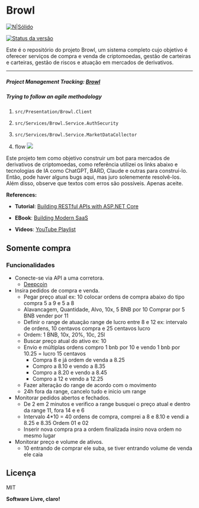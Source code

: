 
  # Browl

[![N|Sólido](https://avatars.githubusercontent.com/u/47679413?v=4)](https://github.com/RondineleG/Browl)

[![Status da versão](https://travis-ci.org/joemccann/dillinger.svg?branch=master)](https://travis-ci.org/joemccann/dillinger)

Este é o repositório do projeto Browl, um sistema completo cujo objetivo é oferecer serviços de compra e venda de criptomoedas, gestão de carteiras e carteiras, gestão de riscos e atuação em mercados de derivativos.

---
##### Project Management Tracking: [Browl](https://github.com/users/RondineleG/projects/7)

##### Trying to follow an agile methodology


1. `src/Presentation/Browl.Client`   

2.  `src/Services/Browl.Service.AuthSecurity`

3.  `src/Services/Browl.Service.MarketDataCollector`

4. flow
    [![](https://mermaid.ink/img/pako:eNrNVkuP2jAQ_iuR9wooZAMhqVRpgfa02yLgVOXiTRywMHZkOy3P_17nsbAJDhRYaesDZF6fP89kJt6CgIUIeGDGYTw3pkOf-tRQSySvuWoIJTQGjBAUSMwKa7pCzHOV8Tw-avuc_SGtAcGISqPZ_Lp7ZrNdoZ0g_hsHqPXCKJaMYzpTxpn6OxOebn8SD_kCydRS8GK8inDG9WZWlzB1VFPdD8aXkOANLOfvguOVNBENT0r3RCFZCywMQ181o7Q-o4ZvDM-n-nCOj6lcCU7HbcTV73emEgWFPANX9fuAkn1boSD5X_psymF45viF-e6qvMf5yUPERRUq075ACmdoqQjXAVXc7iamwxswSvNyVGGVtED8aK9DrfrdTVMLWCS1CjrGYnE5kWWvuwlq4FLVJ7XdP_G74j3M2vg4QA-tPFIAWEhEA3SpmccoQjx19PJ9DZ1pxFmEpdCZ-pDA0jZHkzq6qB83kySOGZc6ftO-flrUJfEpkfOJGl4cy3Xt_K0dhGn2cqEeNStMqtiVx5cu7mSn40tSzc378Oo81eXxvivKzR_H6yf2jZ-IPDggUIghiowQRTAh0ogwId4DtJ1HK2gImc4c78GG9qsdfqmEoJVEXJHXx-RiNaZENo-LsnVhr3Ico7Ip8AZ57W68Uq6gAZZIXapwqK642zTUB3KumtcHnnoszuYDn-6VK0wkm6xpALwIEoEaIIlDKNEQQ9Uty4M2hvQXY0qWPMlF4G3BCnht02xZpmN2nZ7d6TiWbTXAGnhWr9VzXNd0Oq5j2t1H19k3wCZDMJWlbZvKs-ParuPY1v4vkCnj_w?type=png)](https://mermaid.live/edit#pako:eNrNVkuP2jAQ_iuR9wooZAMhqVRpgfa02yLgVOXiTRywMHZkOy3P_17nsbAJDhRYaesDZF6fP89kJt6CgIUIeGDGYTw3pkOf-tRQSySvuWoIJTQGjBAUSMwKa7pCzHOV8Tw-avuc_SGtAcGISqPZ_Lp7ZrNdoZ0g_hsHqPXCKJaMYzpTxpn6OxOebn8SD_kCydRS8GK8inDG9WZWlzB1VFPdD8aXkOANLOfvguOVNBENT0r3RCFZCywMQ181o7Q-o4ZvDM-n-nCOj6lcCU7HbcTV73emEgWFPANX9fuAkn1boSD5X_psymF45viF-e6qvMf5yUPERRUq075ACmdoqQjXAVXc7iamwxswSvNyVGGVtED8aK9DrfrdTVMLWCS1CjrGYnE5kWWvuwlq4FLVJ7XdP_G74j3M2vg4QA-tPFIAWEhEA3SpmccoQjx19PJ9DZ1pxFmEpdCZ-pDA0jZHkzq6qB83kySOGZc6ftO-flrUJfEpkfOJGl4cy3Xt_K0dhGn2cqEeNStMqtiVx5cu7mSn40tSzc378Oo81eXxvivKzR_H6yf2jZ-IPDggUIghiowQRTAh0ogwId4DtJ1HK2gImc4c78GG9qsdfqmEoJVEXJHXx-RiNaZENo-LsnVhr3Ico7Ip8AZ57W68Uq6gAZZIXapwqK642zTUB3KumtcHnnoszuYDn-6VK0wkm6xpALwIEoEaIIlDKNEQQ9Uty4M2hvQXY0qWPMlF4G3BCnht02xZpmN2nZ7d6TiWbTXAGnhWr9VzXNd0Oq5j2t1H19k3wCZDMJWlbZvKs-ParuPY1v4vkCnj_w)



Este projeto tem como objetivo construir um bot para mercados de derivativos de criptomoedas, como referência utilizei os links abaixo e tecnologias de IA como ChatGPT, BARD, Claude e outras para construí-lo. Então, pode haver alguns bugs aqui, mas juro solenemente resolvê-los. Além disso, observe que textos com erros são possíveis. Apenas aceite.

**References:**

- **Tutorial**: [Building RESTful APIs with ASP.NET Core](https://www.freecodecamp.org/news/an-awesome-guide-on-how-to-build-restful-apis-with-asp-net-core-87b818123e28)

- **EBook**: [Building Modern SaaS](https://www.oreilly.com/library/view/building-modern-saas/9781804610879/)

- **Videos**: [YouTube Playlist](https://www.youtube.com/playlist?list=PLbq2QKd5ieAt0H551D_0E4bGIYRxbq5HL)


## Somente compra

### Funcionalidades

- Conecte-se via API a uma corretora.
  - [Deepcoin](https://www.deepcoin.com/)
- Insira pedidos de compra e venda.
  - Pegar preço atual ex: 10 colocar ordens de compra abaixo do tipo compra 5 a 9 e 5 a 8
  - Alavancagem, Quantidade, Alvo, 10x, 5 BNB por 10 Comprar por 5 BNB vender por 11
  - Definir o range de atuação range de lucro entre 8 e 12 ex: intervalo de ordens, 10 centavos compra e 25 centavos lucro
  - Ordem: 1 BNB, 10x, 20%, 10c, 25l
  - Buscar preço atual do ativo ex: 10
  - Envio e múltiplas ordens compro 1 bnb por 10 e vendo 1 bnb por 10.25 = lucro 15 centavos
    - Compra 8 e já ordem de venda a 8.25
    - Compro a 8.10 e vendo a 8.35
    - Compro a 8.20 e vendo a 8.45
    - Compro a 12 e vendo a 12.25
  - Fazer alteração do range de acordo com o movimento
  - 24h fora da range, cancelo tudo e inicio um range
- Monitorar pedidos abertos e fechados.
  - De 2 em 2 minutos e verifico a range busquei o preço atual e dentro da range 11, fora 14 e e 6
  - Intervalo 4*10 = 40 ordens de compra, comprei a 8 e 8.10 e vendi a 8.25 e 8.35 Ordem 01 e 02
  - Inserir nova compra pra a ordem finalizada insiro nova ordem no mesmo lugar
- Monitorar preço e volume de ativos.
  - 10 entrando de comprar ele suba, se tiver entrando volume de venda ele caia

## Licença

MIT

**Software Livre, claro!**

